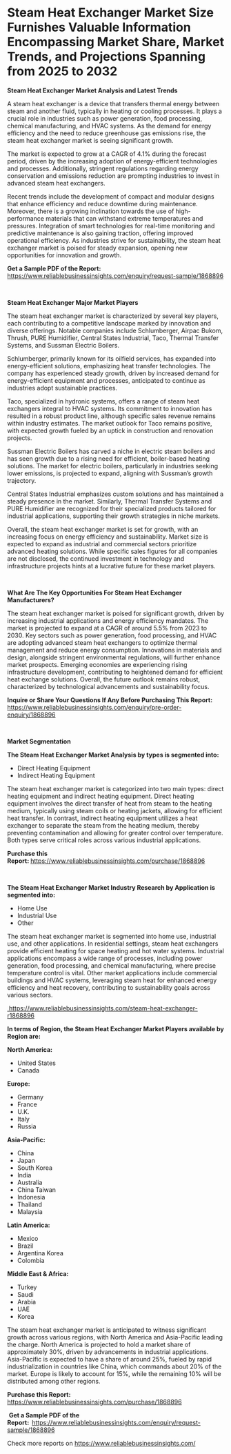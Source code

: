 <p><h1>Steam Heat Exchanger Market Size Furnishes Valuable Information Encompassing Market Share, Market Trends, and Projections Spanning from 2025 to 2032</h1></p><p><strong>Steam Heat Exchanger Market Analysis and Latest Trends</strong></p>
<p><p>A steam heat exchanger is a device that transfers thermal energy between steam and another fluid, typically in heating or cooling processes. It plays a crucial role in industries such as power generation, food processing, chemical manufacturing, and HVAC systems. As the demand for energy efficiency and the need to reduce greenhouse gas emissions rise, the steam heat exchanger market is seeing significant growth. </p><p>The market is expected to grow at a CAGR of 4.1% during the forecast period, driven by the increasing adoption of energy-efficient technologies and processes. Additionally, stringent regulations regarding energy conservation and emissions reduction are prompting industries to invest in advanced steam heat exchangers. </p><p>Recent trends include the development of compact and modular designs that enhance efficiency and reduce downtime during maintenance. Moreover, there is a growing inclination towards the use of high-performance materials that can withstand extreme temperatures and pressures. Integration of smart technologies for real-time monitoring and predictive maintenance is also gaining traction, offering improved operational efficiency. As industries strive for sustainability, the steam heat exchanger market is poised for steady expansion, opening new opportunities for innovation and growth.</p></p>
<p><strong>Get a Sample PDF of the Report:&nbsp;</strong> <a href="https://www.reliablebusinessinsights.com/enquiry/request-sample/1868896?utm_campaign=3568&utm_medium=2&utm_source=Github&utm_content=ia&utm_term=08042025&utm_id=steam-heat-exchanger">https://www.reliablebusinessinsights.com/enquiry/request-sample/1868896</a></p>
<p>&nbsp;</p>
<p><strong>Steam Heat Exchanger Major Market Players</strong></p>
<p><p>The steam heat exchanger market is characterized by several key players, each contributing to a competitive landscape marked by innovation and diverse offerings. Notable companies include Schlumberger, Airpac Bukom, Thrush, PURE Humidifier, Central States Industrial, Taco, Thermal Transfer Systems, and Sussman Electric Boilers.</p><p>Schlumberger, primarily known for its oilfield services, has expanded into energy-efficient solutions, emphasizing heat transfer technologies. The company has experienced steady growth, driven by increased demand for energy-efficient equipment and processes, anticipated to continue as industries adopt sustainable practices.</p><p>Taco, specialized in hydronic systems, offers a range of steam heat exchangers integral to HVAC systems. Its commitment to innovation has resulted in a robust product line, although specific sales revenue remains within industry estimates. The market outlook for Taco remains positive, with expected growth fueled by an uptick in construction and renovation projects.</p><p>Sussman Electric Boilers has carved a niche in electric steam boilers and has seen growth due to a rising need for efficient, boiler-based heating solutions. The market for electric boilers, particularly in industries seeking lower emissions, is projected to expand, aligning with Sussman’s growth trajectory.</p><p>Central States Industrial emphasizes custom solutions and has maintained a steady presence in the market. Similarly, Thermal Transfer Systems and PURE Humidifier are recognized for their specialized products tailored for industrial applications, supporting their growth strategies in niche markets.</p><p>Overall, the steam heat exchanger market is set for growth, with an increasing focus on energy efficiency and sustainability. Market size is expected to expand as industrial and commercial sectors prioritize advanced heating solutions. While specific sales figures for all companies are not disclosed, the continued investment in technology and infrastructure projects hints at a lucrative future for these market players.</p></p>
<p>&nbsp;</p>
<p><strong>What Are The Key Opportunities For Steam Heat Exchanger Manufacturers?</strong></p>
<p><p>The steam heat exchanger market is poised for significant growth, driven by increasing industrial applications and energy efficiency mandates. The market is projected to expand at a CAGR of around 5.5% from 2023 to 2030. Key sectors such as power generation, food processing, and HVAC are adopting advanced steam heat exchangers to optimize thermal management and reduce energy consumption. Innovations in materials and design, alongside stringent environmental regulations, will further enhance market prospects. Emerging economies are experiencing rising infrastructure development, contributing to heightened demand for efficient heat exchange solutions. Overall, the future outlook remains robust, characterized by technological advancements and sustainability focus.</p></p>
<p><strong>Inquire or Share Your Questions If Any Before Purchasing This Report:</strong> <a href="https://www.reliablebusinessinsights.com/enquiry/pre-order-enquiry/1868896?utm_campaign=3568&utm_medium=2&utm_source=Github&utm_content=ia&utm_term=08042025&utm_id=steam-heat-exchanger">https://www.reliablebusinessinsights.com/enquiry/pre-order-enquiry/1868896</a></p>
<p>&nbsp;</p>
<p><strong>Market Segmentation</strong></p>
<p><strong>The Steam Heat Exchanger Market Analysis by types is segmented into:</strong></p>
<p><ul><li>Direct Heating Equipment</li><li>Indirect Heating Equipment</li></ul></p>
<p><p>The steam heat exchanger market is categorized into two main types: direct heating equipment and indirect heating equipment. Direct heating equipment involves the direct transfer of heat from steam to the heating medium, typically using steam coils or heating jackets, allowing for efficient heat transfer. In contrast, indirect heating equipment utilizes a heat exchanger to separate the steam from the heating medium, thereby preventing contamination and allowing for greater control over temperature. Both types serve critical roles across various industrial applications.</p></p>
<p><strong>Purchase this Report:&nbsp;</strong><a href="https://www.reliablebusinessinsights.com/purchase/1868896?utm_campaign=3568&utm_medium=2&utm_source=Github&utm_content=ia&utm_term=08042025&utm_id=steam-heat-exchanger">https://www.reliablebusinessinsights.com/purchase/1868896</a></p>
<p>&nbsp;</p>
<p><strong>The Steam Heat Exchanger Market Industry Research by Application is segmented into:</strong></p>
<p><ul><li>Home Use</li><li>Industrial Use</li><li>Other</li></ul></p>
<p><p>The steam heat exchanger market is segmented into home use, industrial use, and other applications. In residential settings, steam heat exchangers provide efficient heating for space heating and hot water systems. Industrial applications encompass a wide range of processes, including power generation, food processing, and chemical manufacturing, where precise temperature control is vital. Other market applications include commercial buildings and HVAC systems, leveraging steam heat for enhanced energy efficiency and heat recovery, contributing to sustainability goals across various sectors.</p></p>
<p><a href="https://www.reliablebusinessinsights.com/steam-heat-exchanger-r1868896?utm_campaign=3568&utm_medium=2&utm_source=Github&utm_content=ia&utm_term=08042025&utm_id=steam-heat-exchanger">&nbsp;https://www.reliablebusinessinsights.com/steam-heat-exchanger-r1868896</a></p>
<p><strong>In terms of Region, the Steam Heat Exchanger Market Players available by Region are:</strong></p>
<p>
    <p> <strong> North America: </strong>
        <ul>
            <li>United States</li>
            <li>Canada</li>
        </ul>
        </p> 
    <p> <strong> Europe: </strong>
        <ul>
            <li>Germany</li>
            <li>France</li>
            <li>U.K.</li>
            <li>Italy</li>
            <li>Russia</li>
        </ul>
        </p> 
    <p> <strong> Asia-Pacific: </strong>
        <ul>
            <li>China</li>
            <li>Japan</li>
            <li>South Korea</li>
            <li>India</li>
            <li>Australia</li>
            <li>China Taiwan</li>
            <li>Indonesia</li>
            <li>Thailand</li>
            <li>Malaysia</li>
        </ul>
        </p> 
    <p> <strong> Latin America: </strong>
        <ul>
            <li>Mexico</li>
            <li>Brazil</li>
            <li>Argentina Korea</li>
            <li>Colombia</li>
        </ul>
        </p> 
    <p> <strong> Middle East & Africa: </strong>
        <ul>
            <li>Turkey</li>
            <li>Saudi</li>
            <li>Arabia</li>
            <li>UAE</li>
            <li>Korea</li>
        </ul>
    </p>
    </p>
<p><p>The steam heat exchanger market is anticipated to witness significant growth across various regions, with North America and Asia-Pacific leading the charge. North America is projected to hold a market share of approximately 30%, driven by advancements in industrial applications. Asia-Pacific is expected to have a share of around 25%, fueled by rapid industrialization in countries like China, which commands about 20% of the market. Europe is likely to account for 15%, while the remaining 10% will be distributed among other regions.</p></p>
<p><strong>Purchase this Report: </strong><a href="https://www.reliablebusinessinsights.com/purchase/1868896?utm_campaign=3568&utm_medium=2&utm_source=Github&utm_content=ia&utm_term=08042025&utm_id=steam-heat-exchanger">https://www.reliablebusinessinsights.com/purchase/1868896</a></p>
<p>&nbsp;<strong>Get a Sample PDF of the Report:&nbsp;&nbsp;</strong><a href="https://www.reliablebusinessinsights.com/enquiry/request-sample/1868896?utm_campaign=3568&utm_medium=2&utm_source=Github&utm_content=ia&utm_term=08042025&utm_id=steam-heat-exchanger">https://www.reliablebusinessinsights.com/enquiry/request-sample/1868896</a></p>
<p><strong></strong></p>
<p>Check more reports on <a href="https://www.reliablebusinessinsights.com/?utm_campaign=3568&utm_medium=2&utm_source=Github&utm_content=ia&utm_term=08042025&utm_id=steam-heat-exchanger">https://www.reliablebusinessinsights.com/</a></p>